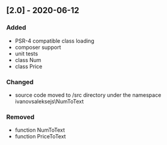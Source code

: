 
## [2.0] - 2020-06-12
### Added
- PSR-4 compatible class loading
- composer support
- unit tests
- class Num
- class Price

### Changed
- source code moved to /src directory under the namespace ivanovsaleksejs\NumToText

### Removed
- function NumToText
- function PriceToText
